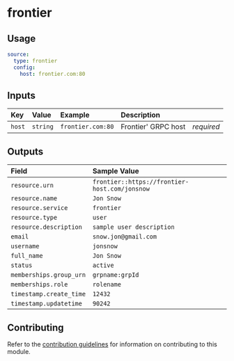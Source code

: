 # frontier

## Usage

```yaml
source:
  type: frontier
  config:
    host: frontier.com:80
```

## Inputs

| Key | Value | Example | Description |    |
| :-- | :---- | :------ | :---------- | :- |
| `host` | `string` | `frontier.com:80` | Frontier' GRPC host | *required* |

## Outputs

| Field                   | Sample Value                              |
|:------------------------|:------------------------------------------|
| `resource.urn`          | `frontier::https://frontier-host.com/jonsnow` |
| `resource.name`         | `Jon Snow`                                |
| `resource.service`      | `frontier`                                  |
| `resource.type`         | `user`                                    |
| `resource.description`  | `sample user description`                 |
| `email`                 | `snow.jon@gmail.com`                      |
| `username`              | `jonsnow`                                 |
| `full_name`             | `Jon Snow`                                |
| `status`                | `active`                                  |
| `memberships.group_urn` | `grpname:grpId`                           |
| `memberships.role`      | `rolename`                                |
| `timestamp.create_time` | `12432`                                   |
| `timestamp.updatetime`  | `90242`                                   |

## Contributing

Refer to the [contribution guidelines](../../../docs/docs/contribute/guide.md#adding-a-new-extractor) for information on contributing to this module.

